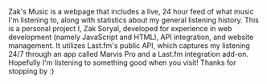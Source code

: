 Zak's Music is a webpage that includes a live, 24 hour feed of what music I'm listening to, along with statistics about my general listening history.
This is a personal project I, Zak Soryal, developed for experience in web development (namely JavaScript and HTML), API integration, and website management.
It utilizes Last.fm's public API, which captures my listening 24/7 through an app called Marvis Pro and a Last.fm integration add-on. 
Hopefully I'm listening to something good when you visit! Thanks for stopping by :)
